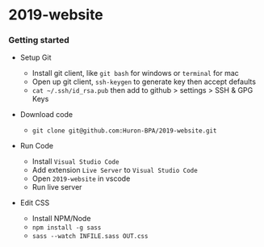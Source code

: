 # 2019-website

### Getting started

+ Setup Git
  + Install git client, like `git bash` for windows or `terminal` for mac
  + Open up git client, `ssh-keygen` to generate key then accept defaults
  + `cat ~/.ssh/id_rsa.pub` then add to github > settings > SSH & GPG Keys
+ Download code
  + `git clone git@github.com:Huron-BPA/2019-website.git`
+ Run Code
  + Install `Visual Studio Code`
  + Add extension `Live Server` to `Visual Studio Code`
  + Open `2019-website` in vscode
  + Run live server

+ Edit CSS
  + Install NPM/Node
  + `npm install -g sass`
  + `sass --watch INFILE.sass OUT.css`
